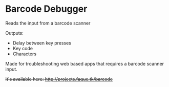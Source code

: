 # Barcode Debugger
Reads the input from a barcode scanner

Outputs:
 * Delay between key presses
 * Key code
 * Characters
 
Made for troubleshooting web based apps that requires a barcode scanner input.

~~It's available here: http://projects.faque.tk/barcode~~
